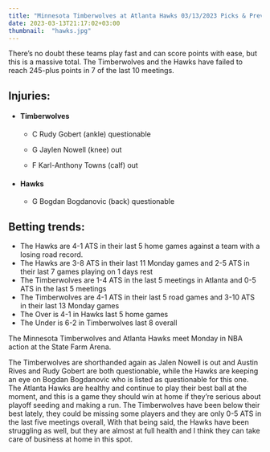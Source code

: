 ```yaml
---
title: "Minnesota Timberwolves at Atlanta Hawks 03/13/2023 Picks & Preview"
date: 2023-03-13T21:17:02+03:00
thumbnail:  "hawks.jpg"
---
```

There’s no doubt these teams play fast and can score points with ease, but this is a massive total. The Timberwolves and the Hawks have failed to reach 245-plus points in 7 of the last 10 meetings.<!--more-->

## Injuries:

  - #### Timberwolves

    - C Rudy Gobert (ankle) questionable

    - G Jaylen Nowell (knee) out

    - F Karl-Anthony Towns (calf) out

  - #### Hawks

    - G Bogdan Bogdanovic (back) questionable

## Betting trends:

  - The Hawks are 4-1 ATS in their last 5 home games against a team with a losing road record.
  - The Hawks are 3-8 ATS in their last 11 Monday games and 2-5 ATS in their last 7 games playing on 1 days rest
  - The Timberwolves are 1-4 ATS in the last 5 meetings in Atlanta and 0-5 ATS in the last 5 meetings
  - The Timberwolves are 4-1 ATS in their last 5 road games and 3-10 ATS in their last 13 Monday games
  - The Over is 4-1 in Hawks last 5 home games
  - The Under is 6-2 in Timberwolves last 8 overall


The Minnesota Timberwolves and Atlanta Hawks meet Monday in NBA action at the State Farm Arena.

The Timberwolves are shorthanded again as Jalen Nowell is out and Austin Rives and Rudy Gobert are both questionable, while the Hawks are keeping an eye on Bogdan Bogdanovic who is listed as questionable for this one. The Atlanta Hawks are healthy and continue to play their best ball at the moment, and this is a game they should win at home if they’re serious about playoff seeding and making a run. The Timberwolves have been below their best lately, they could be missing some players and they are only 0-5 ATS in the last five meetings overall, With that being said, the Hawks have been struggling as well, but they are almost at full health and I think they can take care of business at home in this spot.
